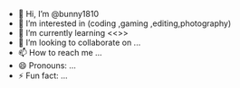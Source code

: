 - 👋 Hi, I’m @bunny1810
- 👀 I’m interested in (coding ,gaming ,editing,photography)
- 🌱 I’m currently learning <<<ccomputer sciencs>>> 
- 💞️ I’m looking to collaborate on ...
- 📫 How to reach me ...
- 😄 Pronouns: ...
- ⚡ Fun fact: ...

<!---
bunny1810/bunny1810 is a ✨ special ✨ repository because its `README.md` (this file) appears on your GitHub profile.
You can click the Preview link to take a look at your changes.
--->
